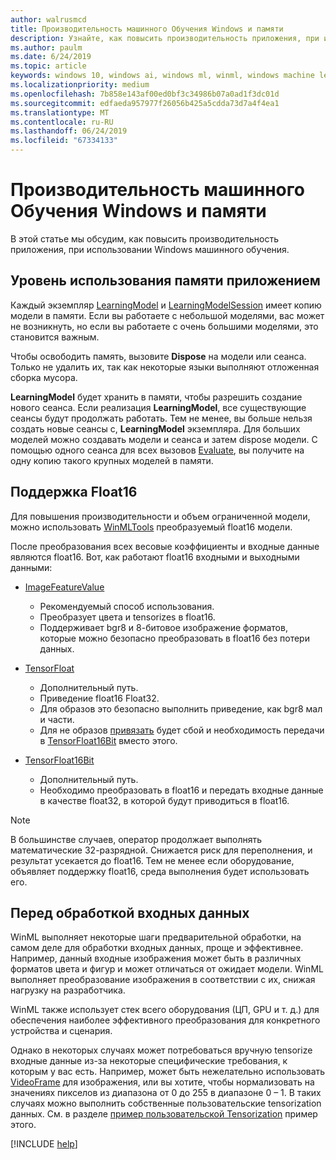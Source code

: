 ```yaml
---
author: walrusmcd
title: Производительность машинного Обучения Windows и памяти
description: Узнайте, как повысить производительность приложения, при использовании машинного Обучения Windows.
ms.author: paulm
ms.date: 6/24/2019
ms.topic: article
keywords: windows 10, windows ai, windows ml, winml, windows machine learning
ms.localizationpriority: medium
ms.openlocfilehash: 7b858e143af00ed0bf3c34986b07a0ad1f3dc01d
ms.sourcegitcommit: edfaeda957977f26056b425a5cdda73d7a4f4ea1
ms.translationtype: MT
ms.contentlocale: ru-RU
ms.lasthandoff: 06/24/2019
ms.locfileid: "67334133"
---
```

# <a name="windows-ml-performance-and-memory"></a>Производительность машинного Обучения Windows и памяти

В этой статье мы обсудим, как повысить производительность приложения, при использовании Windows машинного обучения.

## <a name="memory-utilization"></a>Уровень использования памяти приложением

Каждый экземпляр [LearningModel](https://docs.microsoft.com/uwp/api/windows.ai.machinelearning.learningmodel) и [LearningModelSession](https://docs.microsoft.com/uwp/api/windows.ai.machinelearning.learningmodelsession) имеет копию модели в памяти. Если вы работаете с небольшой моделями, вас может не возникнуть, но если вы работаете с очень большими моделями, это становится важным.

Чтобы освободить память, вызовите **Dispose** на модели или сеанса. Только не удалить их, так как некоторые языки выполняют отложенная сборка мусора.

**LearningModel** будет хранить в памяти, чтобы разрешить создание нового сеанса. Если реализация **LearningModel**, все существующие сеансы будут продолжать работать.  Тем не менее, вы больше нельзя создать новые сеансы с, **LearningModel** экземпляра. Для больших моделей можно создавать модели и сеанса и затем dispose модели. С помощью одного сеанса для всех вызовов [Evaluate](https://docs.microsoft.com/uwp/api/windows.ai.machinelearning.learningmodelsession.evaluate), вы получите на одну копию такого крупных моделей в памяти.

<!--
<TODO Asynchronous calling patterns>
-->

## <a name="float16-support"></a>Поддержка Float16

Для повышения производительности и объем ограниченной модели, можно использовать [WinMLTools](convert-model-winmltools.md#convert-to-floating-point-16) преобразуемый float16 модели.

После преобразования всех весовые коэффициенты и входные данные являются float16. Вот, как работают float16 входными и выходными данными:

* [ImageFeatureValue](https://docs.microsoft.com/uwp/api/windows.ai.machinelearning.imagefeaturevalue)
    * Рекомендуемый способ использования.
    * Преобразует цвета и tensorizes в float16.
    * Поддерживает bgr8 и 8-битовое изображение форматов, которые можно безопасно преобразовать в float16 без потери данных.

* [TensorFloat](https://docs.microsoft.com/uwp/api/windows.ai.machinelearning.tensorfloat)
    * Дополнительный путь.
    * Приведение float16 Float32.
    * Для образов это безопасно выполнить приведение, как bgr8 мал и части.
    * Для не образов [привязать](https://docs.microsoft.com/uwp/api/windows.ai.machinelearning.learningmodelbinding.bind) будет сбой и необходимость передачи в [TensorFloat16Bit](https://docs.microsoft.com/uwp/api/windows.ai.machinelearning.tensorfloat16bit) вместо этого.

* [TensorFloat16Bit](https://docs.microsoft.com/uwp/api/windows.ai.machinelearning.tensorfloat16bit)
    * Дополнительный путь.
    * Необходимо преобразовать в float16 и передать входные данные в качестве float32, в которой будут приводиться в float16.

> [!NOTE]
> В большинстве случаев, оператор продолжает выполнять математические 32-разрядной. Снижается риск для переполнения, и результат усекается до float16. Тем не менее если оборудование, объявляет поддержку float16, среда выполнения будет использовать его.

## <a name="pre-processing-input-data"></a>Перед обработкой входных данных

WinML выполняет некоторые шаги предварительной обработки, на самом деле для обработки входных данных, проще и эффективнее. Например, данный входные изображения может быть в различных форматов цвета и фигур и может отличаться от ожидает модели. WinML выполняет преобразование изображения в соответствии с их, снижая нагрузку на разработчика.

WinML также использует стек всего оборудования (ЦП, GPU и т. д.) для обеспечения наиболее эффективного преобразования для конкретного устройства и сценария.

Однако в некоторых случаях может потребоваться вручную tensorize входные данные из-за некоторые специфические требования, к которым у вас есть. Например, может быть нежелательно использовать [VideoFrame](https://docs.microsoft.com/uwp/api/windows.media.videoframe) для изображения, или вы хотите, чтобы нормализовать на значениях пикселов из диапазона от 0 до 255 в диапазоне 0 – 1. В таких случаях можно выполнить собственные пользовательские tensorization данных. См. в разделе [пример пользовательской Tensorization](https://github.com/Microsoft/Windows-Machine-Learning/tree/master/Samples/CustomTensorization) пример этого.

[!INCLUDE [help](../includes/get-help.md)]
